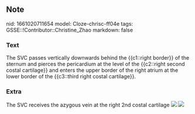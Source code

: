 ## Note
nid: 1661020711654
model: Cloze-chrisc-ff04e
tags: GSSE::!Contributor::Christine_Zhao
markdown: false

### Text
<div>
  <div>
    <div>
      The SVC passes vertically downwards behind the {{c1::right
      border}} of the sternum and pierces the pericardium at the
      level of the {{c2::right second costal cartilage}} and enters
      the upper border of the right atrium at the lower border of
      the {{c3::third right costal cartilage}}.
    </div>
  </div>
</div>

### Extra
The SVC receives the azygous vein at the right 2nd costal cartilage
<img src="paste-159bfc146192d7708baa3c8a8d3a52c217b49e1e.jpg">
<img src="Screen%20Shot%202021-06-03%20at%202.23.03%20pm.png">
